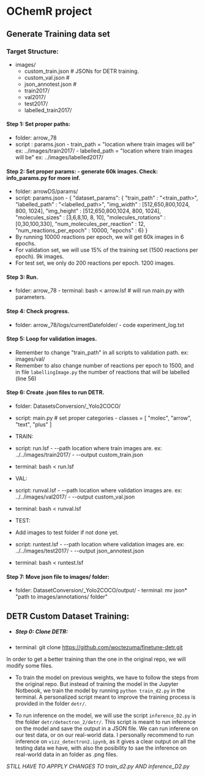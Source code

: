 # OChemR project

## Generate Training data set
### Target Structure:
- images/
    - custom_train.json     # JSONs for DETR training.
    - custom_val.json       #
    - json_annotest.json    #
    - train2017/
    - val2017/
    - test2017/
    - labelled_train2017/
    
#### Step 1: Set proper paths:
 - folder: arrow_78
 - script : params.json
        - train_path = "location where train images will be" ex: ../images/train2017/
        - labelled_path = "location where train images will be" ex: ../images/labelled2017/



#### Step 2: Set proper params: - generate 60k images. Check: info_params.py for more inf.
 - folder: arrowDS/params/
 - script: params.json
        -   {
            "dataset_params": { 
                "train_path" : "<train_path>",
                    "labelled_path" : "<labelled_path>",
                    "img_width" : [512,650,800,1024, 800, 1024],
                "img_height" : [512,650,800,1024, 800, 1024],
                "molecules_sizes" : [3,6,8,10, 8, 10],
                "molecules_rotations" : [0,30,100,330],
                "num_molecules_per_reaction" : 12,
                "num_reactions_per_epoch" : 10000,
                "epochs" : 6}
            }
 - By running 10000 reactions per epoch, we will get 60k images in 6 epochs.
 - For validation set, we will use 15% of the training set (1500 reactions per epoch). 9k images.
 - For test set, we only do 200 reactions per epoch. 1200 images.

#### Step 3: Run.
 - folder: arrow_78
        - terminal: bash < arrow.lsf # will run main.py with parameters.

#### Step 4: Check progress.
 - folder: arrow_78/logs/currentDatefolder/
        - code experiment_log.txt

#### Step 5: Loop for validation images.
 - Remember to change "train_path" in all scripts to validation path. ex: images/val/
 - Remember to also change number of reactions per epoch to 1500, and in file `labellingImage.py` the number of reactions that will be labelled (line 56)

#### Step 6: Create .json files to run DETR.
 - folder: DatasetsConversion/_Yolo2COCO/
 - script: main.py  # set proper categories
        - classes = [
                "molec",
                "arrow",
                "text",
                "plus"
            ]

 - TRAIN:
 - script: run.lsf
        - --path location where train images are. ex: ../../images/train2017/
        - --output custom_train.json
 - terminal: bash < run.lsf

 - VAL:
 - script: runval.lsf
        - --path location where validation images are. ex: ../../images/val2017/
        - --output custom_val.json
 - terminal: bash < runval.lsf

 - TEST:
 - Add images to test folder if not done yet.
 - script: runtest.lsf
        - --path location where validation images are. ex: ../../images/test2017/
        - --output json_annotest.json
 - terminal: bash < runtest.lsf


#### Step 7: Move json file to images/ folder:
 - folder: DatasetConversion/_Yolo2COCO/output/
        - terminal: mv json* "path to images/annotations/ folder"

## DETR Custom Dataset Training:
 - ##### Step 0: Clone DETR: 
 - terminal: git clone https://github.com/woctezuma/finetune-detr.git

 In order to get a better training than the one in the original repo, we will modify some files.

 - To train the model on previous weights, we have to follow the steps from the original repo. But instead of training the model in the Jupyter Notbeook, we train the model by running  `python train_d2.py` in the terminal. A personalized script meant to improve the training process is provided in the folder `detr/`.

 - To run inference on the model, we will use the script `inference_D2.py` in the folder `detr/detectron_2/detr/`. This script is meant to run inference on the model and save the output in a JSON file. We can run inferene on our test data, or on our real-world data. I personally recommend to run inference on `vizz_detectron2.ipynb`, as it gives a clear output on all the testing data we have, with also the posibility to sae the inference on real-world data in an folder as .png files.


 *STILL HAVE TO APPPLY CHANGES TO train_d2.py AND inference_D2.py*

 